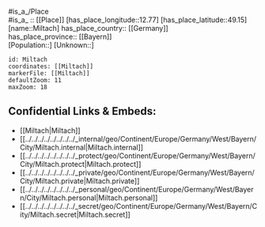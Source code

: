 ﻿---
location: [49.15,12.77] 
mapzoom: [7,12] 
mapmarker: city 
type: City
tags:
- geo/City


SpocWebEntityId: 32488
isDeleted: false
confidential: public

---
#is_a_/Place  
#is_a_ :: [[Place]] 
[has_place_longitude::12.77] 
[has_place_latitude::49.15] 
[name::Miltach] 
has_place_country:: [[Germany]]  
has_place_province:: [[Bayern]]  
[Population::] 
[Unknown::] 


```leaflet
id: Miltach
coordinates: [[Miltach]] 
markerFile: [[Miltach]] 
defaultZoom: 11 
maxZoom: 18
```


## Confidential Links & Embeds: 
- [[Miltach|Miltach]]  
- [[../../../../../../../../_internal/geo/Continent/Europe/Germany/West/Bayern/City/Miltach.internal|Miltach.internal]] 
- [[../../../../../../../../_protect/geo/Continent/Europe/Germany/West/Bayern/City/Miltach.protect|Miltach.protect]] 
- [[../../../../../../../../_private/geo/Continent/Europe/Germany/West/Bayern/City/Miltach.private|Miltach.private]] 
- [[../../../../../../../../_personal/geo/Continent/Europe/Germany/West/Bayern/City/Miltach.personal|Miltach.personal]] 
- [[../../../../../../../../_secret/geo/Continent/Europe/Germany/West/Bayern/City/Miltach.secret|Miltach.secret]] 
